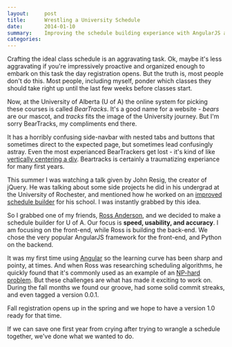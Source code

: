 ```yaml
---
layout:     post
title:      Wrestling a University Schedule
date:       2014-01-10
summary:    Improving the schedule building experiance with AngularJS and Python
categories: 
---
```


Crafting the ideal class schedule is an aggravating task.  Ok, maybe it's less aggravating if you're impressively proactive and organized enough to embark on this task the day registration opens.  But the truth is, most people don't do this.  Most people, including myself, ponder which classes they should take right up until the last few weeks before classes start.

Now, at the University of Alberta (U of A) the online system for picking these courses is called *BearTracks*.  It's a good name for a website - *bears* are our mascot, and *tracks* fits the image of the University journey.  But I'm sorry BearTracks, my compliments end there.

It has a horribly confusing side-navbar with nested tabs and buttons that sometimes direct to the expected page, but sometimes lead confusingly astray.  Even the most experianced BearTrackers get lost - it's kind of like [vertically centering a div](http://stackoverflow.com/questions/396145/how-to-vertically-center-a-div-for-all-browsers).  Beartracks is certainly a traumatizing experiance for many first years.

This summer I was watching a talk given by John Resig, the creator of jQuery.  He was talking about some side projects he did in his undergrad at the University of Rochester, and mentioned how he worked on an [improved schedule builder](http://schedule.csh.rit.edu/) for his school.  I was instantly grabbed by this idea. 

So I grabbed one of my friends, [Ross Anderson](https://github.com/rosshamish), and we decided to make a schedule builder for U of A.  Our focus is **speed, usability, and accuracy**.  I am focusing on the front-end, while Ross is building the back-end.  We chose the very popular AngularJS framework for the front-end, and Python on the backend.  

It was my first time using [Angular](http://briantford.com/blog/huuuuuge-angular-apps) so the learning curve has been sharp and pointy, at times.  And when Ross was researching scheduling algorithms, he quickly found that it's commonly used as an example of an [NP-hard problem](http://stackoverflow.com/questions/1857244/np-vs-np-complete-vs-np-hard-what-does-it-all-mean).  But these challenges are what has made it exciting to work on. During the fall months we found our groove, had some solid commit streaks, and even tagged a version 0.0.1.  

Fall registration opens up in the spring and we hope to have a version 1.0 ready for that time.  

If we can save one first year from crying after trying to wrangle a schedule together, we've done what we wanted to do.



